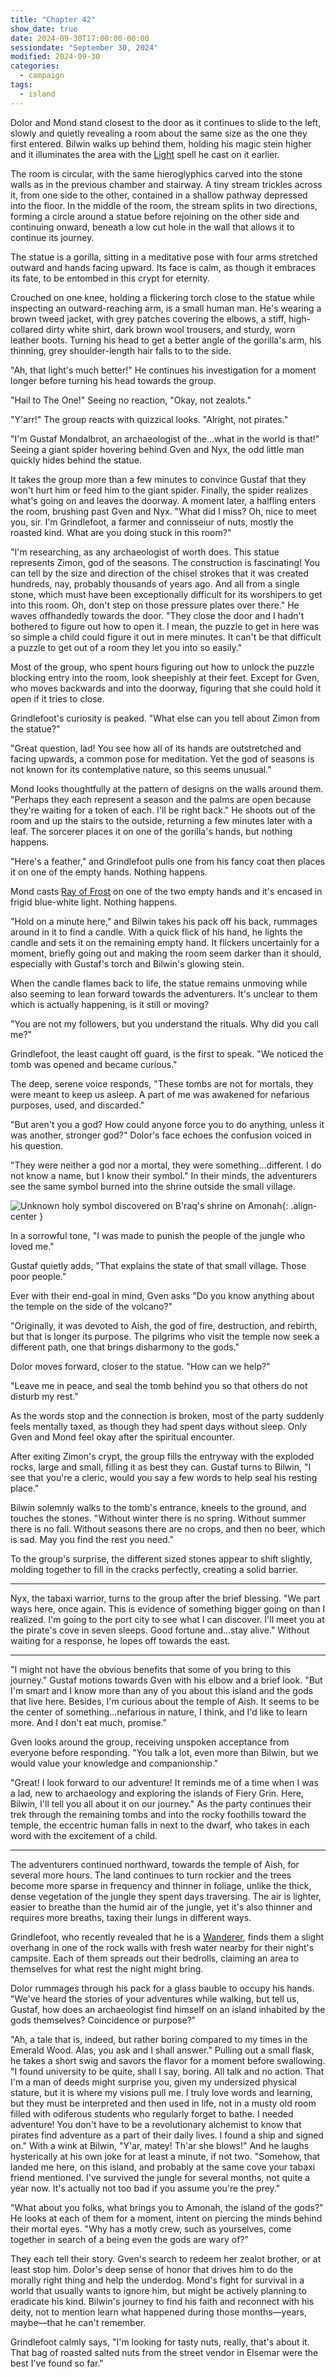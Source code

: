 ```yaml
---
title: "Chapter 42"
show_date: true
date: 2024-09-30T17:00:00-00:00
sessiondate: "September 30, 2024"
modified: 2024-09-30
categories:
  - campaign
tags:
  - island
---
```


Dolor and Mond stand closest to the door as it continues to slide to the left, slowly
and quietly revealing a room about the same size as the one they first entered. Bilwin
walks up behind them, holding his magic stein higher and it illuminates the area with the
[Light](https://www.dndbeyond.com/spells/2618996-light) spell he cast on it earlier.

The room is circular, with the same hieroglyphics carved into the stone walls as in
the previous chamber and stairway. A tiny stream trickles across it, from one side to the
other, contained in a shallow pathway depressed into the floor. In the middle of the room,
the stream splits in two directions, forming a circle around a statue before rejoining
on the other side and continuing onward, beneath a low cut hole in the wall that allows
it to continue its journey. 

The statue is a gorilla, sitting in a meditative pose with four arms stretched
outward and hands facing upward. Its face is calm, as though it embraces its fate, to be
entombed in this crypt for eternity.

Crouched on one knee, holding a flickering torch close to the statue while inspecting an
outward-reaching arm, is a small human man. He's wearing a brown tweed jacket, with grey
patches covering the elbows, a stiff, high-collared dirty white shirt, dark brown wool
trousers, and sturdy, worn leather boots. Turning his head to get a better angle of the
gorilla's arm, his thinning, grey shoulder-length hair falls to to the side.

"Ah, that light's much better!" He continues his investigation for a moment longer before
turning his head towards the group.

"Hail to The One!" Seeing no reaction, "Okay, not zealots."

"Y'arr!" The group reacts with quizzical looks. "Alright, not pirates."

"I'm Gustaf Mondalbrot, an archaeologist of the...what in the world is that!" Seeing a
giant spider hovering behind Gven and Nyx, the odd little man quickly hides behind the statue.

It takes the group more than a few minutes to convince Gustaf that they won't hurt him
or feed him to the giant spider. Finally, the spider realizes what's going on and leaves
the doorway. A moment later, a halfling enters the room, brushing past Gven and Nyx.
"What did I miss? Oh, nice to meet you, sir. I'm Grindlefoot, a farmer and connisseiur of
nuts, mostly the roasted kind. What are you doing stuck in this room?"

"I'm researching, as any archaeologist of worth does. This statue represents Zimon, god
of the seasons. The construction is fascinating! You can tell by the size and direction
of the chisel strokes that it was created hundreds, nay, probably thousands of years ago.
And all from a single stone, which must have been exceptionally difficult for its worshipers
to get into this room. Oh, don't step on those pressure plates over there." He waves
offhandedly towards the door. "They close the door and I hadn't bothered to figure out how
to open it. I mean, the puzzle to get in here was so simple a child could figure it out in
mere minutes. It can't be that difficult a puzzle to get out of a room they let you into
so easily."

Most of the group, who spent hours figuring out how to unlock the puzzle blocking entry into
the room, look sheepishly at their feet. Except for Gven, who moves backwards and into the
doorway, figuring that she could hold it open if it tries to close.

Grindlefoot's curiosity is peaked. "What else can you tell about Zimon from the statue?"

"Great question, lad! You see how all of its hands are outstretched and facing upwards, a
common pose for meditation. Yet the god of seasons is not known for its contemplative
nature, so this seems unusual."

Mond looks thoughtfully at the pattern of designs on the walls around them. "Perhaps they
each represent a season and the palms are open because they're waiting for a token of each.
I'll be right back." He shoots out of the room and up the stairs to the outside, returning
a few minutes later with a leaf. The sorcerer places it on one of the gorilla's hands, but
nothing happens.

"Here's a feather," and Grindlefoot pulls one from his fancy coat then places it on one of
the empty hands. Nothing happens.

Mond casts [Ray of Frost](https://www.dndbeyond.com/spells/2618930-ray-of-frost) on one of the
two empty hands and it's encased in frigid blue-white light. Nothing happens.

"Hold on a minute here," and Bilwin takes his pack off his back, rummages around in it to
find a candle. With a quick flick of his hand, he lights the candle and sets it on the
remaining empty hand. It flickers uncertainly for a moment, briefly going out and making
the room seem darker than it should, especially with Gustaf's torch and Bilwin's glowing
stein.

When the candle flames back to life, the statue remains unmoving while also seeming to
lean forward towards the adventurers. It's unclear to them which is actually happening, is
it still or moving?

"You are not my followers, but you understand the rituals. Why did you call me?"

Grindlefoot, the least caught off guard, is the first to speak. "We noticed the tomb was
opened and became curious."

The deep, serene voice responds, "These tombs are not for mortals, they were meant to
keep us asleep. A part of me was awakened for nefarious purposes, used, and discarded."

"But aren't you a god? How could anyone force you to do anything, unless it was another,
stronger god?" Dolor's face echoes the confusion voiced in his question.

"They were neither a god nor a mortal, they were something...different. I do not know a
name, but I know their symbol." In their minds, the adventurers see the same symbol burned
into the shrine outside the small village.

![Unknown holy symbol discovered on B'raq's shrine on Amonah](/dnd/assets/images/ch40-holy-symbol-unknown.png){: .align-center }

In a sorrowful tone, "I was made to punish the people of the jungle who loved me."

Gustaf quietly adds, "That explains the state of that small village. Those poor people."

Ever with their end-goal in mind, Gven asks "Do you know anything about the temple on the
side of the volcano?"

"Originally, it was devoted to Aish, the god of fire, destruction, and rebirth, but
that is longer its purpose. The pilgrims who visit the temple now seek a different path,
one that brings disharmony to the gods."

Dolor moves forward, closer to the statue. "How can we help?"

"Leave me in peace, and seal the tomb behind you so that others do not disturb my rest."

As the words stop and the connection is broken, most of the party suddenly feels mentally
taxed, as though they had spent days without sleep. Only Gven and Mond feel okay after the
spiritual encounter.

After exiting Zimon's crypt, the group fills the entryway with the exploded rocks,
large and small, filling it as best they can. Gustaf turns to Bilwin, "I see that you're a
cleric, would you say a few words to help seal his resting place."

Bilwin solemnly walks to the tomb's entrance, kneels to the ground, and touches the stones.
"Without winter there is no spring. Without summer there is no fall. Without seasons there
are no crops, and then no beer, which is sad. May you find the rest you need."

To the group's surprise, the different sized stones appear to shift slightly, molding together
to fill in the cracks perfectly, creating a solid barrier.

---

Nyx, the tabaxi warrior, turns to the group after the brief blessing. "We part ways
here, once again. This is evidence of something bigger going on than I realized. I'm going to
the port city to see what I can discover. I'll meet you at the pirate's cove in seven sleeps.
Good fortune and...stay alive." Without waiting for a response, he lopes off towards the
east.

---

"I might not have the obvious benefits that some of you bring to this journey." Gustaf motions
towards Gven with his elbow and a brief look. "But I'm smart and I know more than any of you
about this island and the gods that live here. Besides, I'm curious about the temple of Aish.
It seems to be the center of something...nefarious in nature, I think, and I'd like to learn
more. And I don't eat much, promise."

Gven looks around the group, receiving unspoken acceptance from everyone before responding.
"You talk a lot, even more than Bilwin, but we would value your knowledge and companionship."

"Great! I look forward to our adventure! It reminds me of a time when I was a lad, new to
archaeology and exploring the islands of Fiery Grin. Here, Bilwin, I'll tell you all about it
on our journey." As the party continues their trek through the remaining tombs and into the
rocky foothills toward the temple, the eccentric human falls in next to the dwarf, who takes
in each word with the excitement of a child.

---

The adventurers continued northward, towards the temple of Aish, for several more hours. The
land continues to turn rockier and the trees become more sparse in frequency and thinner in
foliage, unlike the thick, dense vegetation of the jungle they spent days traversing. The air
is lighter, easier to breathe than the humid air of the jungle, yet it's also thinner and requires
more breaths, taxing their lungs in different ways.

Grindlefoot, who recently revealed that he is a [Wanderer](https://dnd5e.wikidot.com/background:outlander#toc2),
finds them a slight overhang in one of the rock walls with fresh water nearby for their night's
campsite. Each of them spreads out their bedrolls, claiming an area to themselves for what rest
the night might bring.

Dolor rummages through his pack for a glass bauble to occupy his hands. "We've heard the
stories of your adventures while walking, but tell us, Gustaf, how does an
archaeologist find himself on an island inhabited by the gods themselves? Coincidence or
purpose?"

"Ah, a tale that is, indeed, but rather boring compared to my times in the Emerald Wood. Alas,
you ask and I shall answer." Pulling out a small flask, he takes a short swig and savors the
flavor for a moment before swallowing. "I found university to be quite, shall I say, boring.
All talk and no action. That I'm a man of deeds might surprise you, given my undersized physical
stature, but it is where my visions pull me. I truly love words and learning, but they must
be interpreted and then used in life, not in a musty old room filled with odiferous students who
regularly forget to bathe. I needed adventure! You don't have to be a revolutionary alchemist
to know that pirates find adventure as a part of their daily lives. I found a ship and signed
on." With a wink at Bilwin, "Y'ar, matey! Th'ar she blows!" And he laughs hysterically at his
own joke for at least a minute, if not two. "Somehow, that landed me here, on this island, and
probably at the same cove your tabaxi friend mentioned. I've survived the jungle for several
months, not quite a year now. It's actually not too bad if you assume you're the prey."

"What about you folks, what brings you to Amonah, the island of the gods?" He looks at each of
them for a moment, intent on piercing the minds behind their mortal eyes. "Why has a motly crew,
such as yourselves, come together in search of a being even the gods are wary of?"

They each tell their story. Gven's search to redeem her zealot brother, or at least stop him.
Dolor's deep sense of honor that drives him to do the morally right thing and help the underdog.
Mond's fight for survival in a world that usually wants to ignore him, but might be actively
planning to eradicate his kind. Bilwin's journey to find his faith and reconnect with his deity,
not to mention learn what happened during those months—years, maybe—that he can't remember.

Grindlefoot calmly says, "I'm looking for tasty nuts, really, that's about it. That bag of
roasted salted nuts from the street vendor in Elsemar were the best I've found so far."

<!-- NOTES -->

<!-- em dash: — | Mac kebyoard shortcut = Option + Shift + Dash (-) -->
<!-- https://oatcookies.neocities.org/dndmoney to convert copper, silver, gold, and more into CP -->
<!-- Frequently used links:
  [Barbarian rage](https://www.thegamer.com/dungeons-dragons-dnd-barbarian-rage-explained-guide/)
  [Bardic inspiration](https://www.dndbeyond.com/classes/1-bard#BardicInspiration-75)
  [Chaos Bolt](https://www.dndbeyond.com/spells/14761-chaos-bolt)
  [Hanseath](https://forgottenrealms.fandom.com/wiki/Hanseath)
  [Hellish Rebuke](https://www.dndbeyond.com/spells/hellish-rebuke)
  [hurdy-gurdy](https://en.wikipedia.org/wiki/Hurdy-gurdy)
  [Mind Spike](http://dnd5e.wikidot.com/spell:mind-spike)
  [Shillelagh](https://www.dndbeyond.com/spells/2249-shillelagh)
  [Spiritual Weapon](https://www.dndbeyond.com/spells/2263-spiritual-weapon)
  [Wild Shape](https://www.dndbeyond.com/posts/635-druid-101-wild-shape-guide)
-->
<!--
  Lists of spells for the classes:
    - Bard spells: https://www.dndbeyond.com/spells/class/1-bard
    - Cleric spells: https://www.dndbeyond.com/spells/class/cleric 
    - Druid spells: https://www.dndbeyond.com/spells/class/druid
    - Sorcerer spells: https://www.dndbeyond.com/spells/class/sorcerer
  Monsters: https://www.dndbeyond.com/monsters
  Damage types: https://www.wargamer.com/dnd/damage-types
  Luck (Bilwin): http://dnd5e.wikidot.com/feat:lucky
-->
<!-- Directions on a boat:
  Port = left side
  Starboard = right side
  Bow = front
  Aft = back (inside the ship, on board)
  Stern = back (outside, offboard)
-->
